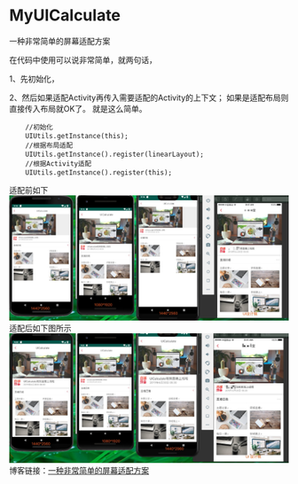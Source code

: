 # MyUICalculate
一种非常简单的屏幕适配方案

在代码中使用可以说非常简单，就两句话，

1、先初始化，

2、然后如果适配Activity再传入需要适配的Activity的上下文；
如果是适配布局则直接传入布局就OK了。
就是这么简单。
```
    //初始化
    UIUtils.getInstance(this);
    //根据布局适配
    UIUtils.getInstance().register(linearLayout);
    //根据Activity适配
    UIUtils.getInstance().register(this);
```
适配前如下
![未适配](https://github.com/Terrybthvi/MyUICalculate/blob/master/UI%E6%9C%AA%E9%80%82%E9%85%8D.png)
适配后如下图所示
![适配后](https://github.com/Terrybthvi/MyUICalculate/blob/master/UI%E9%80%82%E9%85%8D.png)
博客链接：[一种非常简单的屏幕适配方案](https://bthvi-leiqi.blog.csdn.net/article/details/95076522)
